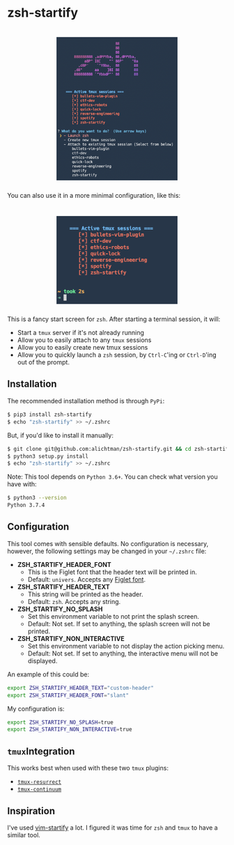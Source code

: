 # zsh-startify

<h1 align="center">
  <img src="img/demo.png" width="55%" />
  <br />
</h1>

You can also use it in a more minimal configuration, like this:

<h1 align="center">
  <img src="img/minimal.png" width="55%" />
  <br />
</h1>

This is a fancy start screen for `zsh`. After starting a terminal session, it will:

+ Start a `tmux` server if it's not already running
+ Allow you to easily attach to any `tmux` sessions
+ Allow you to easily create new tmux sessions
+ Allow you to quickly launch a `zsh` session, by `Ctrl-C`'ing or `Ctrl-D`'ing out of the prompt.

## Installation

The recommended installation method is through `PyPi`:

```bash
$ pip3 install zsh-startify
$ echo "zsh-startify" >> ~/.zshrc
```

But, if you'd like to install it manually:

```bash
$ git clone git@github.com:alichtman/zsh-startify.git && cd zsh-startify
$ python3 setup.py install
$ echo "zsh-startify" >> ~/.zshrc
```

Note: This tool depends on `Python 3.6+`. You can check what version you have with:

```bash
$ python3 --version
Python 3.7.4
```

## Configuration

This tool comes with sensible defaults. No configuration is necessary, however, the following settings may be changed in your `~/.zshrc` file:

- **ZSH_STARTIFY_HEADER_FONT**
	+ This is the Figlet font that the header text will be printed in.
	+ Default: `univers`. Accepts any [Figlet font](http://www.figlet.org/examples.html).
- **ZSH_STARTIFY_HEADER_TEXT**
	+ This string will be printed as the header.
	+ Default: `zsh`. Accepts any string.
- **ZSH_STARTIFY_NO_SPLASH**
	+ Set this environment variable to not print the splash screen.
	+ Default: Not set. If set to anything, the splash screen will not be printed.
- **ZSH_STARTIFY_NON_INTERACTIVE**
	+ Set this environment variable to not display the action picking menu.
	+ Default: Not set. If set to anything, the interactive menu will not be displayed.

An example of this could be:

```bash
export ZSH_STARTIFY_HEADER_TEXT="custom-header"
export ZSH_STARTIFY_HEADER_FONT="slant"
```

My configuration is:

```bash
export ZSH_STARTIFY_NO_SPLASH=true
export ZSH_STARTIFY_NON_INTERACTIVE=true
```

## `tmux`Integration

This works best when used with these two `tmux` plugins:

- [`tmux-resurrect`](https://github.com/tmux-plugins/tmux-resurrect)
- [`tmux-continuum`](https://github.com/tmux-plugins/tmux-continuum)

## Inspiration

I've used [vim-startify](https://github.com/mhinz/vim-startify) a lot. I figured it was time for `zsh` and `tmux` to have a similar tool.
